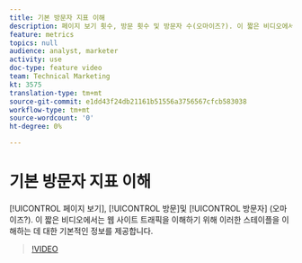 ```yaml
---
title: 기본 방문자 지표 이해
description: 페이지 보기 횟수, 방문 횟수 및 방문자 수(오마이즈?). 이 짧은 비디오에서는 웹 사이트 트래픽을 이해하기 위해 이러한 스테이플을 이해하는 데 대한 기본적인 정보를 제공합니다.
feature: metrics
topics: null
audience: analyst, marketer
activity: use
doc-type: feature video
team: Technical Marketing
kt: 3575
translation-type: tm+mt
source-git-commit: e1dd43f24db21161b51556a3756567cfcb583038
workflow-type: tm+mt
source-wordcount: '0'
ht-degree: 0%

---
```



# 기본 방문자 지표 이해

[!UICONTROL 페이지 보기], [!UICONTROL 방문]및 [!UICONTROL 방문자] (오마이즈?). 이 짧은 비디오에서는 웹 사이트 트래픽을 이해하기 위해 이러한 스테이플을 이해하는 데 대한 기본적인 정보를 제공합니다.

>[!VIDEO](https://video.tv.adobe.com/v/28774/?quality=12)
